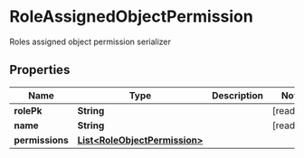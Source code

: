 

# RoleAssignedObjectPermission

Roles assigned object permission serializer

## Properties

| Name | Type | Description | Notes |
|------------ | ------------- | ------------- | -------------|
|**rolePk** | **String** |  |  [readonly] |
|**name** | **String** |  |  [readonly] |
|**permissions** | [**List&lt;RoleObjectPermission&gt;**](RoleObjectPermission.md) |  |  |



